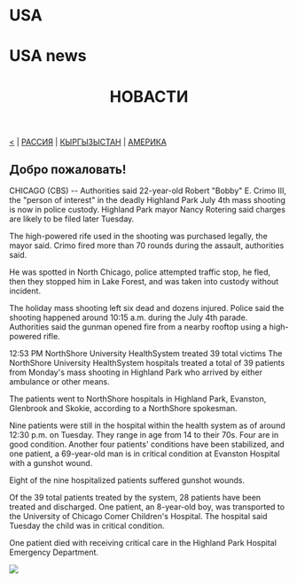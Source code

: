 # USA
<h1>USA news</h1>
</head> 
 <body>
  <header>
    <h1>НОВАСТИ</h1>
  </header>
  <nav><a href="https://maike1230.github.io/Russiannews/"><</a> | <a href="https://maike1230.github.io/Russiannews/">РАССИЯ</a> |
       <a href="https://maike1230.github.io/kyrgyzystan/">КЫРГЫЗЫСТАН</a> | <a href="https">АМЕРИКА</a></nav>
  <article>
    <h2>Добро пожаловать!</h2>
  </article>
 </body> 
   <p>CHICAGO (CBS) -- Authorities said 22-year-old Robert "Bobby" E. Crimo III, the "person of interest" in the deadly Highland Park July 4th mass shooting is now in police custody. Highland Park mayor Nancy Rotering said charges are likely to be filed later Tuesday.
   
   <img scr="https://encrypted-tbn0.gstatic.com/images?q=tbn:ANd9GcTYwtgvcnNKkULBeNIBkdVjNWMimtbJHfxiPA&usqp=CAU">
   
   <ing scr="https://businessviews.com.ua/files/news_tape/images/8/55/picture_17-grafikov-kotorye-d_855_s1.jpg">

The high-powered rife used in the shooting was purchased legally, the mayor said. Crimo fired more than 70 rounds during the assault, authorities said. 

He was spotted in North Chicago, police attempted traffic stop, he fled, then they stopped him in Lake Forest, and was taken into custody without incident.

The holiday mass shooting left six dead and dozens injured. Police said the shooting happened around 10:15 a.m. during the July 4th parade. Authorities said the gunman opened fire from a nearby rooftop using a high-powered rifle.

 12:53 PM
NorthShore University HealthSystem treated 39 total victims
The NorthShore University HealthSystem hospitals treated a total of 39 patients from Monday's mass shooting in Highland Park who arrived by either ambulance or other means.

The patients went to NorthShore hospitals in Highland Park, Evanston, Glenbrook and Skokie, according to a NorthShore spokesman.

Nine patients were still in the hospital within the health system as of around 12:30 p.m. on Tuesday. They range in age from 14 to their 70s. Four are in good condition. Another four patients' conditions have been stabilized, and one patient, a 69-year-old man is in critical condition at Evanston Hospital with a gunshot wound.

Eight of the nine hospitalized patients suffered gunshot wounds.

Of the 39 total patients treated by the system, 28 patients have been treated and discharged. One patient, an 8-year-old boy, was transported to the University of Chicago Comer Children's Hospital. The hospital said Tuesday the child was in critical condition.

One patient died with receiving critical care in the Highland Park Hospital Emergency Department.</p>

<img src="https://img5.eadaily.com/r650x400/o/ca3/94971c433b0b6eda0bdb7328c28c8.jpeg">

